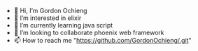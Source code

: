 - 👋 Hi, I’m Gordon Ochieng
- 👀 I’m interested in elixir
- 🌱 I’m currently learning java script
- 💞️ I’m looking to collaborate phoenix web framework
- 📫 How to reach me "https://github.com/GordonOchieng/.git"

<!---
Gordon Ochieng is a ✨ special ✨ repository because its `README.md` (this file) appears on your GitHub profile.
You can click the Preview link to take a look at your changes.
--->
